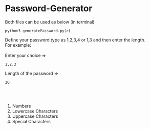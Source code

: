 # Password-Generator
Both files can be used as below (in terminal)
```
python3 generatePassword.py(c)
```
Define your password type as 1,2,3,4 or 1,3 and then enter the length. <br />
For example:
<br/><br/>
Enter your choice =>
```
1,2,3
```
Length of the password =>
```
20
```
<br/><br/>
1. Numbers
2. Lowercase Characters
3. Uppercase Characters
4. Special Characters
